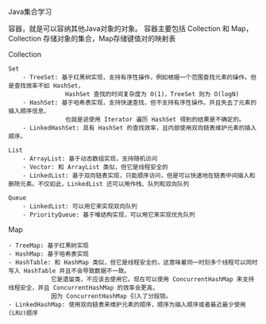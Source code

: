 Java集合学习

容器，就是可以容纳其他Java对象的对象。
容器主要包括 Collection 和 Map，Collection 存储对象的集合，Map存储键值对的映射表

Collection

    Set
        - TreeSet: 基于红黑树实现，支持有序性操作，例如根据一个范围查找元素的操作。但是查找效率不如 HashSet，
                    HashSet 查找的时间复杂度为 O(1)，TreeSet 则为 O(logN)
        - HashSet: 基于哈希表实现，支持快速查找，但不支持有序性操作。并且失去了元素的插入顺序信息，
                    也就是说使用 Iterator 遍历 HashSet 得到的结果是不确定的。
        - LinkedHashSet: 具有 HashSet 的查找效率，且内部使用双向链表维护元素的插入顺序。
    
    List
        - ArrayList: 基于动态数组实现，支持随机访问
        - Vector: 和 ArrayList 类似，但它是线程安全的
        - LinkedList: 基于双向链表实现，只能顺序访问，但是可以快速地在链表中间插入和删除元素。不仅如此，LinkedList 还可以用作栈、队列和双向队列
    
    Queue
        - LinkedList: 可以用它来实现双向队列
        - PriorityQueue: 基于堆结构实现，可以用它来实现优先队列

Map

    - TreeMap: 基于红黑树实现
    - HashMap: 基于哈希表实现
    - HashTable: 和 HashMap 类似，但它是线程安全的，这意味着同一时刻多个线程可以同时写入 HashTable 并且不会导致数据不一致。
                它是遗留类，不应该去使用它。现在可以使用 ConcurrentHashMap 来支持线程安全，并且 ConcurrentHashMap 的效率会更高，
                因为 ConcurrentHashMap 引入了分段锁。
    - LinkedHashMap: 使用双向链表来维护元素的顺序，顺序为插入顺序或者最近最少使用(LRU)顺序

